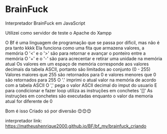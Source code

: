 # BrainFuck
Interpretador BrainFuck em JavaScript

Utilizei como servidor de teste o Apache do Xampp

O Bf é uma linguagem de programação que se passa por dificil, mas não é pra tanto kkkk
Ela funciona como uma fita que armazena valores, a memória
O '<' e o '>' são para retornar e avançar o ponteiro entre a memória
O '+' e o '-' são para acrecentar e retirar uma unidade na memória atual
Os valores em um espaço de memória corresponde aos valores decimais da tabela ASCII, portanto são limitados ao conjunto (0 - 255)
Valores maiores que 255 são retornados para 0 e valores menores que 0 são retornados para 255
O '.' imprimi o atual valor na memória de acordo com a tabela ASCII
O ',' pega o valor ASCII decimal do imput do usuario
E para condicionar e fazer loop utiliza as instruções em conchetes '\[]'
As instruções em conchetes são executadas enquanto o valor da memoria atual for diferente de 0

Bom é isso
Criado só por diversão 😊😊😊

interpretador link: https://matheushenrique2000.github.io/BF/bf_my/brainfuck_criando
